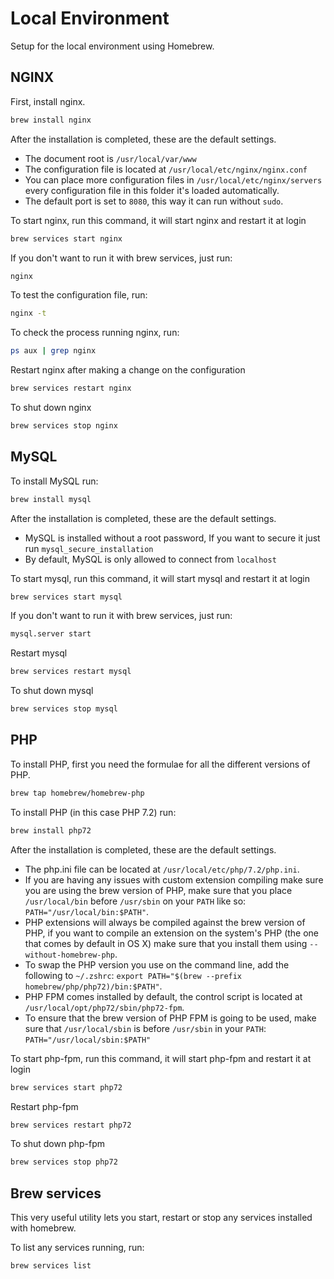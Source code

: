 # Local Environment
Setup for the local environment using Homebrew.

## NGINX
First, install nginx.
```bash
brew install nginx
```
After the installation is completed, these are the default settings.
- The document root is `/usr/local/var/www`
- The configuration file is located at `/usr/local/etc/nginx/nginx.conf`
- You can place more configuration files in `/usr/local/etc/nginx/servers` every configuration file in this folder it's loaded automatically.
- The default port is set to `8080`, this way it can run without `sudo`.

To start nginx, run this command, it will start nginx and restart it at login
```bash
brew services start nginx
```
If you don't want to run it with brew services, just run:
```bash
nginx
```
To test the configuration file, run:
```bash
nginx -t
```
To check the process running nginx, run:
```bash
ps aux | grep nginx
```
Restart nginx after making a change on the configuration
```bash
brew services restart nginx
```
To shut down nginx
```bash
brew services stop nginx
```

## MySQL
To install MySQL run:
```bash
brew install mysql
```
After the installation is completed, these are the default settings.
- MySQL is installed without a root password, If you want to secure it just run `mysql_secure_installation`
- By default, MySQL is only allowed to connect from `localhost`

To start mysql, run this command, it will start mysql and restart it at login
```bash
brew services start mysql
```
If you don't want to run it with brew services, just run:
```bash
mysql.server start
```
Restart mysql
```bash
brew services restart mysql
```
To shut down mysql
```bash
brew services stop mysql
```

## PHP
To install PHP, first you need the formulae for all the different versions of PHP.
```bash
brew tap homebrew/homebrew-php
```
To install PHP (in this case PHP 7.2) run:
```bash
brew install php72
```
After the installation is completed, these are the default settings.
- The php.ini file can be located at `/usr/local/etc/php/7.2/php.ini`.
- If you are having any issues with custom extension compiling make sure you are using the brew version of PHP, make sure that you place `/usr/local/bin` before `/usr/sbin` on your `PATH` like so: `PATH="/usr/local/bin:$PATH"`.
- PHP extensions will always be compiled against the brew version of PHP, if you want to compile an extension on the system's PHP (the one that comes by default in OS X) make sure that you install them using `--without-homebrew-php`.
- To swap the PHP version you use on the command line, add the following to `~/.zshrc`: `export PATH="$(brew --prefix homebrew/php/php72)/bin:$PATH"`.
- PHP FPM comes installed by default, the control script is located at `/usr/local/opt/php72/sbin/php72-fpm`.
- To ensure that the brew version of PHP FPM is going to be used, make sure that `/usr/local/sbin` is before `/usr/sbin` in your `PATH`: `PATH="/usr/local/sbin:$PATH"`

To start php-fpm, run this command, it will start php-fpm and restart it at login
```bash
brew services start php72
```
Restart php-fpm
```bash
brew services restart php72
```
To shut down php-fpm
```bash
brew services stop php72
```

## Brew services
This very useful utility lets you start, restart or stop any services installed with homebrew.

To list any services running, run:
```bash
brew services list
```
